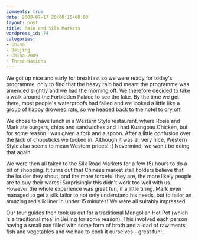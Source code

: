 ```yaml
---
comments: true
date: 2009-07-17 20:00:15+00:00
layout: post
title: Rain and Silk Markets
wordpress_id: 74
categories:
- China
- Beijing
- China-2009
- Three-Nations
---
```


We got up nice and early for breakfast so we were ready for today's programme, only to find that the
heavy rain had meant the programme was amended slightly and we had the morning off. We therefore
decided to take a walk around the Forbidden Palace to see the lake. By the time we got there, most
people's waterproofs had failed and we looked a little like a group of happy drowned rats, so we
headed back to the hotel to dry off.

We chose to have lunch in a Western Style restaurant, where Rosie and Mark ate burgers, chips and
sandwiches and I had Kuangpau Chicken, but for some reason I was given a fork and a spoon. After a
little confusion over the lack of chopsticks we tucked in. Although it was all very nice, Western
Style also seems to mean Western prices! :( Nevermind, we won't be doing that again.

We were then all taken to the Silk Road Markets for a few (5) hours to do a bit of shopping. It turns
out that Chinese market stall holders believe that the louder they shout, and the more forceful they
are, the more likely people are to buy their wares! Surprisingly this didn't work too well with us.
However the whole experience was great fun, if a little tiring. Mark even managed to get a silk tailor
to not only understand his needs, but to tailor an amazing red silk liner in under 15 minutes! We were
all suitably impressed.

Our tour guides then took us out for a traditional Mongolian Hot Pot (which is a traditional meal in
Beijing for some reason). This involved each person having a small pan filled with some form of broth
and a load of raw meats, fish and vegetables and we had to cook it ourselves - great fun!.
